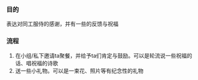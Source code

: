 ### 目的
表达对同工服侍的感谢，并有一些的反馈与祝福

### 流程
1. 在小组/私下邀请ta聚餐，并给予ta们肯定与鼓励。可以是轮流说一些祝福的话、唱祝福的诗歌
2. 送一些小礼物。可以是一束花、照片等有纪念性的礼物
